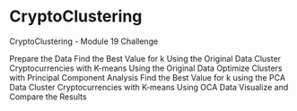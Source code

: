 # CryptoClustering
CryptoClustering - Module 19 Challenge

Prepare the Data
Find the Best Value for k Using the Original Data
Cluster Cryptocurrencies with K-means Using the Original Data
Optimize Clusters with Principal Component Analysis
Find the Best Value for k using the PCA Data
Cluster Cryptocurrencies with K-means Using OCA Data
Visualize and Compare the Results
